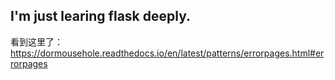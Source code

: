 ## I'm just learing flask deeply.
看到这里了：https://dormousehole.readthedocs.io/en/latest/patterns/errorpages.html#errorpages